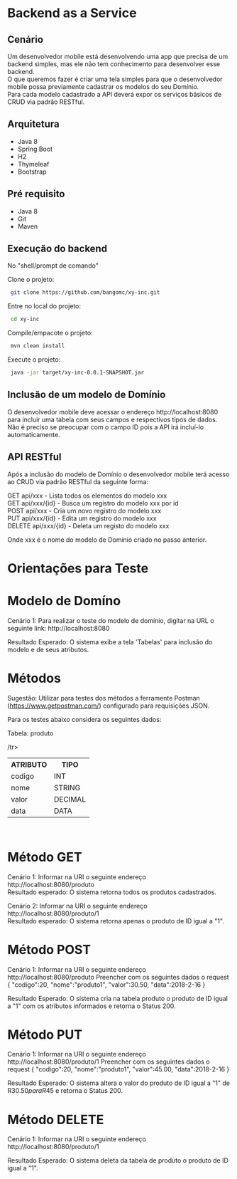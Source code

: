 # Backend as a Service

## Cenário
<p>
Um desenvolvedor mobile está desenvolvendo uma app que precisa de um backend simples, mas ele não tem conhecimento para desenvolver esse backend.<br>
O que queremos fazer é criar uma tela simples para que o desenvolvedor mobile possa previamente cadastrar os modelos do seu Domínio.<br>
Para cada modelo cadastrado a API deverá expor os serviços básicos de CRUD via padrão RESTful.
</p>

## Arquitetura
* Java 8
* Spring Boot
* H2
* Thymeleaf
* Bootstrap

## Pré requisito
* Java 8
* Git
* Maven

## Execução do backend

No "shell/prompt de comando"

Clone o projeto:
```sh
 git clone https://github.com/bangomc/xy-inc.git
```

Entre no local do projeto:
```sh
 cd xy-inc
```

Compile/empacote o projeto:
```sh
 mvn clean install
```

Execute o projeto:
```sh
 java -jar target/xy-inc-0.0.1-SNAPSHOT.jar
```

## Inclusão de um modelo de Domínio
<p>
O desenvolvedor mobile deve acessar o endereço http://localhost:8080 para incluir uma tabela com seus campos e respectivos tipos de dados.<br>
Não é preciso se preocupar com o campo ID pois a API irá incluí-lo automaticamente.
</p>

## API RESTful
Após a inclusão do modelo de Domínio o desenvolvedor mobile terá acesso ao CRUD via padrão RESTful da seguinte forma:

GET api/xxx - Lista todos os elementos do modelo xxx<br>
GET api/xxx/{id} - Busca um registro do modelo xxx por id<br>
POST api/xxx - Cria um novo registro do modelo xxx<br>
PUT api/xxx/{id} - Edita um registro do modelo xxx<br>
DELETE api/xxx/{id} - Deleta um registo do modelo xxx<br>

Onde xxx é o nome do modelo de Domínio criado no passo anterior.

# Orientações para Teste <br>

# Modelo de Domíno

Cenário 1: Para realizar o teste do modelo de domínio, digitar na URL o seguinte link: http://localhost:8080<br>

Resultado Esperado: O sistema exibe a tela 'Tabelas' para inclusão do modelo e de seus atributos.<br>

# Métodos

Sugestão: Utilizar para testes dos métodos a ferramente Postman (https://www.getpostman.com/) configurado para requisições JSON.<br>

Para os testes abaixo considera os seguintes dados:

Tabela: produto

<table style="width:100%">
  <tr>
    <th>ATRIBUTO</th>
    <th>TIPO</th> 
    </tr>
  <tr>
    <td>codigo</td>
    <td>INT</td> 
  /tr>
  <tr>
    <td>nome</td>
    <td>STRING</td> 
    </tr>
<tr>
    <td>valor</td>
    <td>DECIMAL</td> 
    </tr>
<tr>
    <td>data</td>
    <td>DATA</td> 
    </tr>
</table> <br>


# Método GET <br>

Cenário 1: Informar na URI o seguinte endereço http://localhost:8080/produto<br>
Resultado esperado: O sistema retorna todos os produtos cadastrados.<br>

Cenário 2: Informar na URI o seguinte endereço http://localhost:8080/produto/1<br>
Resultado esperado: O sistema retorna apenas o produto de ID igual a "1".<br>

# Método POST <br>

Cenário 1: Informar na URI o seguinte endereço http://localhost:8080/produto
Preencher com os seguintes dados o request
{
    "codigo":20,
    "nome":"produto1",
    "valor":30.50,
    "data":2018-2-16
}

Resultado Esperado: O sistema cria na tabela produto o produto de ID igual a "1" com os atributos informados e retorna o 
Status 200. <br>

# Método PUT <br>

Cenário 1: Informar na URI o seguinte endereço http://localhost:8080/produto/1
Preencher com os seguintes dados o request
{
    "codigo":20,
    "nome":"produto1",
    "valor":45.00,
    "data":2018-2-16
}

Resultado Esperado: O sistema altera o valor do  produto de ID igual a "1" de R$30.50 para R$45 e retorna o 
Status 200. <br>

# Método DELETE<br>

Cenário 1: Informar na URI o seguinte endereço http://localhost:8080/produto/1

Resultado Esperado: O sistema deleta da tabela de produto o produto de ID igual a "1".





